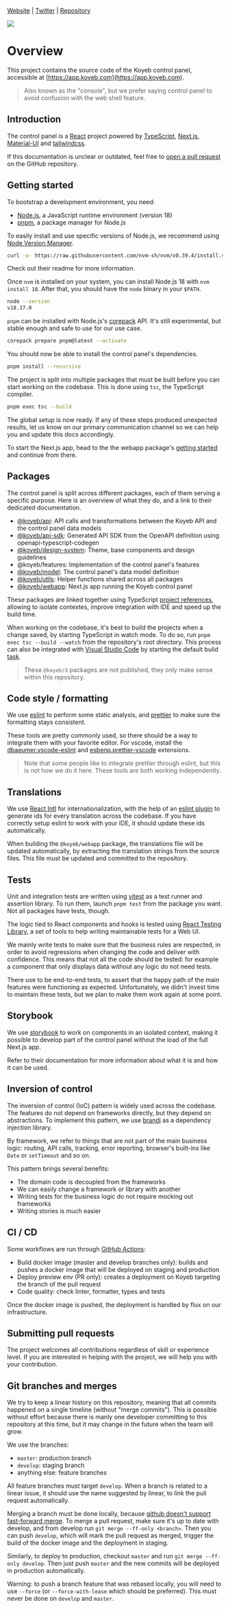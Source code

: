 [Website](https://www.koyeb.com) |
[Twitter](https://twitter.com/gokoyeb) |
[Repository](https://github.com/koyeb/console.koyeb.com)

![](https://github.com/koyeb/console.koyeb.com/workflows/CI/badge.svg)

# Overview

This project contains the source code of the Koyeb control panel, accessible at [https://app.koyeb.com](https://app.koyeb.com).

> Also known as the "console", but we prefer saying control panel to avoid confusion with the web shell
> feature.

## Introduction

The control panel is a [React](https://reactjs.org) project powered by [TypeScript](https://typescriptlang.org),
[Next.js](https://nextjs.org), [Material-UI](https:/material-ui.com) and [tailwindcss](https://tailwindcss.com).

If this documentation is unclear or outdated, feel free to [open a pull request](https://github.com/koyeb/console.koyeb.com/pulls)
on the GitHub repository.

## Getting started

To bootstrap a development environment, you need:

- [Node.js](https://nodejs.org), a JavaScript runtime environment (version 18)
- [pnpm](https://pnpm.io), a package manager for Node.js

To easily install and use specific versions of Node.js, we recommend using [Node Version Manager](https://github.com/nvm-sh/nvm).

```sh
curl -o- https://raw.githubusercontent.com/nvm-sh/nvm/v0.39.4/install.sh | bash
```

Check out their readme for more information.

Once `nvm` is installed on your system, you can install Node.js 18 with `nvm install 18`. After that, you
should have the `node` binary in your `$PATH`.

```sh
node --version
v18.17.0
```

`pnpm` can be installed with Node.js's [corepack](https://nodejs.org/docs/latest-v18.x/api/corepack.html) API.
It's still experimental, but stable enough and safe to use for our use case.

```sh
corepack prepare pnpm@latest --activate
```

You should now be able to install the control panel's dependencies.

```sh
pnpm install --recursive
```

The project is split into multiple packages that must be built before you can start working on the codebase.
This is done using `tsc`, the TypeScript compiler.

```sh
pnpm exec tsc --build
```

The global setup is now ready. If any of these steps produced unexpected results, let us know on our primary
communication channel so we can help you and update this docs accordingly.

To start the Next.js app, head to the the webapp package's [getting started](./packages/webapp/README.md#getting-started)
and continue from there.

## Packages

The control panel is split across different packages, each of them serving a specific purpose. Here is an
overview of what they do, and a link to their dedicated documentation.

- [@koyeb/api](./packages/api): API calls and transformations between the Koyeb API and the control panel data models
- [@koyeb/api-sdk](./packages/api-sdk): Generated API SDK from the OpenAPI definition using openapi-typescript-codegen
- [@koyeb/design-system](./packages/design-system): Theme, base components and design guidelines
- @koyeb/features: Implementation of the control panel's features
- [@koyeb/model](./packages/model): The control panel's data model definition
- [@koyeb/utils](./packages/utils): Helper functions shared across all packages
- [@koyeb/webapp](./packages/webapp): Next.js app running the Koyeb control panel

These packages are linked together using TypeScript [project references](https://www.typescriptlang.org/docs/handbook/project-references.html),
allowing to isolate contextes, improve integration with IDE and speed up the build time.

When working on the codebase, it's best to build the projects when a change saved, by starting TypeScript in
watch mode. To do so, run `pnpm exec tsc --build --watch` from the repository's root directory. This process
can also be integrated with [Visual Studio Code](https://code.visualstudio.com) by starting the default build
[task](https://code.visualstudio.com/docs/editor/tasks).

> These `@koyeb/X` packages are not published, they only make sense within this repository.

## Code style / formatting

We use [eslint](https://eslint.org) to perform some static analysis, and [prettier](https://prettier.io) to
make sure the formatting stays consistent.

These tools are pretty commonly used, so there should be a way to integrate them with your favorite editor.
For vscode, install the [dbaeumer.vscode-eslint](https://marketplace.visualstudio.com/items?itemName=dbaeumer.vscode-eslint)
and [esbenp.prettier-vscode](https://marketplace.visualstudio.com/items?itemName=esbenp.prettier-vscode)
extensions.

> Note that some people like to integrate prettier through eslint, but this is not how we do it here. These
> tools are both working independently.

## Translations

We use [React Intl](https://formatjs.io/docs/react-intl) for internationalization, with the help of an [eslint plugin](https://formatjs.io/docs/tooling/linter/)
to generate ids for every translation across the codebase. If you have correctly setup eslint to work with
your IDE, it should update these ids automatically.

When building the `@koyeb/webapp` package, the translations file will be updated automatically, by extracting
the translation strings from the source files. This file must be updated and committed to the repository.

## Tests

Unit and integration tests are written using [vitest](vitest.dev) as a test runner and assertion library. To
run them, launch `pnpm test` from the package you want. Not all packages have tests, though.

The logic tied to React components and hooks is tested using [React Testing Library](https://testing-library.com),
a set of tools to help writing maintainable tests for a Web UI.

We mainly write tests to make sure that the business rules are respected, in order to avoid regressions when
changing the code and deliver with confidence. This means that not all the code should be tested: for example
a component that only displays data without any logic do not need tests.

There use to be end-to-end tests, to assert that the happy path of the main features were functioning
as expected. Unfortunately, we didn't invest time to maintain these tests, but we plan to make them work again
at some point.

## Storybook

We use [storybook](https://storybook.js.org) to work on components in an isolated context, making it possible
to develop part of the control panel without the load of the full Next.js app.

Refer to their documentation for more information about what it is and how it can be used.

## Inversion of control

The inversion of control (IoC) pattern is widely used across the codebase. The features do not depend on
frameworks directly, but they depend on abstractions. To implement this pattern, we use
[brandi](brandi.js.org) as a dependency injection library.

By framework, we refer to things that are not part of the main business logic: routing, API calls, tracking,
error reporting, browser's built-ins like `Date` or `setTimeout` and so on.

This pattern brings several benefits:

- The domain code is decoupled from the frameworks
- We can easily change a framework or library with another
- Writing tests for the business logic do not require mocking out frameworks
- Writing stories is much easier

## CI / CD

Some workflows are run through [GitHub Actions](https://github.com/features/actions):

- Build docker image (master and develop branches only): builds and pushes a docker image that will be
  deployed on staging and production
- Deploy preview env (PR only): creates a deployment on Koyeb targeting the branch of the pull request
- Code quality: check linter, formatter, types and tests

Once the docker image is pushed, the deployment is handled by flux on our infrastructure.

## Submitting pull requests

The project welcomes all contributions regardless of skill or experience level. If you are interested in
helping with the project, we will help you with your contribution.

## Git branches and merges

We try to keep a linear history on this repository, meaning that all commits happened on a single timeline
(without "merge commits"). This is possible without effort because there is manly one developer committing to
this repository at this time, but it may change in the future when the team will grow.

We use the branches:

- `master`: production branch
- `develop`: staging branch
- anything else: feature branches

All feature branches must target `develop`. When a branch is related to a linear issue, it should use the
name suggested by linear, to link the pull request automatically.

Merging a branch must be done locally, because [github doesn't support fast-forward merge](https://stackoverflow.com/questions/60597400/how-to-do-a-fast-forward-merge-on-github).
To merge a pull request, make sure it's up to date with develop, and from develop run `git merge --ff-only <branch>`.
Then you can push `develop`, which will mark the pull request as merged, trigger the build of the docker image
and the deployment in staging.

Similarly, to deploy to production, checkout `master` and run `git merge --ff-only develop`. Then just push
`master` and the new commits will be deployed in production automatically.

Warning: to push a branch feature that was rebased locally, you will need to use `--force` (or
`--force-with-lease` which should be preferred). This must never be done on `develop` and `master`.
